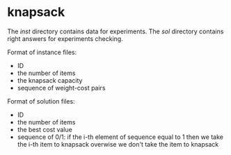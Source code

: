 knapsack
========

The *inst* directory contains data for experiments. The *sol* directory contains right answers for experiments checking.

Format of instance files:
* ID
* the number of items
* the knapsack capacity
* sequence of weight-cost pairs

Format of solution files:
* ID
* the number of items
* the best cost value
* sequence of 0/1: if the i-th element of sequence equal to 1 then we take the i-th item to knapsack overwise we don't take the item to knapsack
